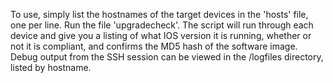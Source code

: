 To use, simply list the hostnames of the target devices in the 'hosts' file, one per line. Run the file 'upgradecheck'. The script will run through each device and give you a listing of what IOS version it is running, whether or not it is compliant, and confirms the MD5 hash of the software image. Debug output from the SSH session can be viewed in the /logfiles directory, listed by hostname.